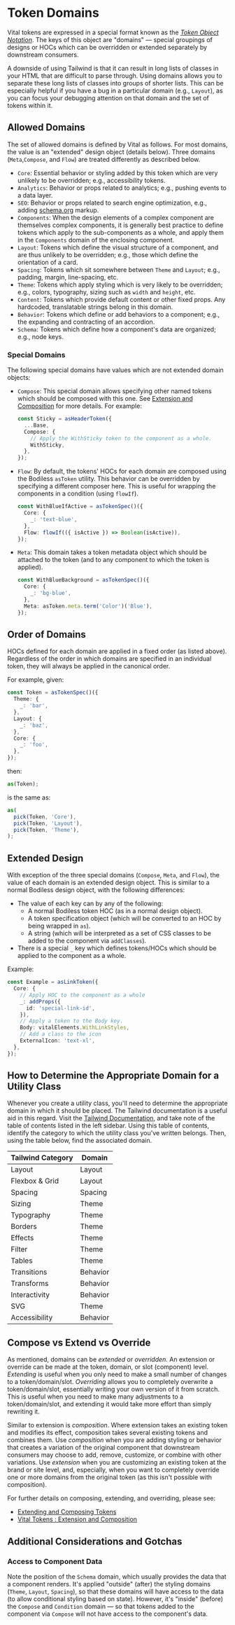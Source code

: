 # Token Domains

Vital tokens are expressed in a special format known as the [_Token Object
Notation_](./#token-object-notation). The keys of this object are "domains" — special groupings of
designs or HOCs which can be overridden or extended separately by downstream consumers.

A downside of using Tailwind is that it can result in long lists of classes in your HTML that are
difficult to parse through. Using domains allows you to separate these long lists of classes into
groups of shorter lists. This can be especially helpful if you have a bug in a particular domain
(e.g., `Layout`), as you can focus your debugging attention on that domain and the set of tokens
within it.

## Allowed Domains

The set of allowed domains is defined by Vital as follows. For most domains, the value is an
"extended" design object (details below). Three domains (`Meta`,`Compose`, and `Flow`) are treated
differently as described below.

- `Core`: Essential behavior or styling added by this token which are very unlikely to be
  overridden; e.g., accessibility tokens.
- `Analytics`: Behavior or props related to analytics; e.g., pushing events to a data layer.
- `SEO`: Behavior or props related to search engine optimization, e.g., adding
  [schema.org](https://schema.org/ ':target=_blank') markup.
- `Components`: When the design elements of a complex component are themselves complex components,
  it is generally best practice to define tokens which apply to the sub-components as a whole, and
  apply them in the `Components` domain of the enclosing component.
- `Layout`: Tokens which define the visual structure of a component, and are thus unlikely to be
  overridden; e.g., those which define the orientation of a card.
- `Spacing`: Tokens which sit somewhere between `Theme` and `Layout`; e.g., padding, margin,
  line-spacing, etc.
- `Theme`: Tokens which apply styling which is very likely to be overridden; e.g., colors,
  typography, sizing such as `width` and `height`, etc.
- `Content`: Tokens which provide default content or other fixed props. Any hardcoded, translatable
  strings belong in this domain.
- `Behavior`: Tokens which define or add behaviors to a component; e.g., the expanding and
  contracting of an accordion.
- `Schema`: Tokens which define how a component's data are organized; e.g., node keys.

### Special Domains

The following special domains have values which are not extended domain objects:

- `Compose`: This special domain allows specifying other named tokens which should be composed with
  this one. See [Extension and Composition](../Tokens/#extension-and-composition) for more
  details. For example:

  ```ts
  const Sticky = asHeaderToken({
    ...Base,
    Compose: {
      // Apply the WithSticky token to the component as a whole.
      WithSticky,
    },
  });
  ```

- `Flow`: By default, the tokens' HOCs for each domain are composed using the Bodiless `asToken`
  utility. This behavior can be overridden by specifying a different composer here. This is useful
  for wrapping the components in a condition (using `flowIf`).

  ```ts
  const WithBlueIfActive = asTokenSpec()({
    Core: {
      _: 'text-blue',
    },
    Flow: flowIf(({ isActive }) => Boolean(isActive)),
  });
  ```

- `Meta`: This domain takes a token metadata object which should be attached to the token (and to
  any component to which the token is applied).

  ```ts
  const WithBlueBackground = asTokenSpec()({
    Core: {
      _: 'bg-blue',
    },
    Meta: asToken.meta.term('Color')('Blue'),
  });
  ```

## Order of Domains

HOCs defined for each domain are applied in a fixed order (as listed above). Regardless of the order
in which domains are specified in an individual token, they will always be applied in the canonical
order.

For example, given:

```ts
const Token = asTokenSpec()({
  Theme: {
    _: 'bar',
  },
  Layout: {
    _: 'baz',
  },
  Core: {
    _: 'foo',
  },
});
```

then:

```ts
as(Token);
```

is the same as:

```ts
as(
  pick(Token, 'Core'),
  pick(Token, 'Layout'),
  pick(Token, 'Theme'),
);
```

## Extended Design

With exception of the three special domains (`Compose`, `Meta`, and `Flow`), the value of each
domain is an extended design object. This is similar to a normal Bodiless design object, with the
following differences:

- The value of each key can by any of the following:
  - A normal Bodiless token HOC (as in a normal design object).
  - A token specification object (which will be converted to an HOC by being wrapped in `as`).
  - A string (which will be interpreted as a set of CSS classes to be added to the component via
   `addClasses`).
- There is a special `_` key which defines tokens/HOCs which should be applied to the component as a
  whole.

Example:

```ts
const Example = asLinkToken({
  Core: {
    // Apply HOC to the component as a whole
    _: addProps({
      id: 'special-link-id',
    }),
    // Apply a token to the Body key.
    Body: vitalElements.WithLinkStyles,
    // Add a class to the icon
    ExternalIcon: 'text-xl',
  },
});
```

## How to Determine the Appropriate Domain for a Utility Class

Whenever you create a utility class, you'll need to determine the appropriate domain in which it
should be placed. The Tailwind documentation is a useful aid in this regard. Visit the [Tailwind
Documentation](https://tailwindcss.com/docs/installation ':target=_blank'), and take note of the
table of contents listed in the left sidebar. Using this table of contents, identify the category to
which the utility class you've written belongs. Then, using the table below, find the associated
domain.

| Tailwind Category | Domain   |
| ----------------- | -------- |
| Layout            | Layout   |
| Flexbox & Grid    | Layout   |
| Spacing           | Spacing  |
| Sizing            | Theme    |
| Typography        | Theme    |
| Borders           | Theme    |
| Effects           | Theme    |
| Filter            | Theme    |
| Tables            | Theme    |
| Transitions       | Behavior |
| Transforms        | Behavior |
| Interactivity     | Behavior |
| SVG               | Theme    |
| Accessibility     | Behavior |

## Compose vs Extend vs Override

As mentioned, domains can be _extended_ or _overridden_. An extension or override can be made at the
token, domain, or slot (component) level. _Extending_ is useful when you only need to make a small
number of changes to a token/domain/slot. _Overriding_ allows you to completely overwrite a
token/domain/slot, essentially writing your own version of it from scratch. This is useful when you
need to make many adjustments to a token/domain/slot, and extending it would take more effort than
simply rewriting it.

Similar to extension is _composition_. Where extension takes an existing token and modifies its
effect, composition takes several existing tokens and combines them. Use _composition_ when you are
adding styling or behavior that creates a variation of the original component that downstream
consumers may choose to add, remove, customize, or combine with other variations. Use _extension_
when you are customizing an existing token at the brand or site level, and, especially, when you
want to completely override one or more domains from the original token (as this isn't possible with
composition).

For further details on composing, extending, and overriding, please see:

- [Extending and Composing Tokens](../ExtendingAndComposingTokens)
- [Vital Tokens : Extension and Composition](./#extension-and-composition)

## Additional Considerations and Gotchas

### Access to Component Data

Note the position of the `Schema` domain, which usually provides the data that a component renders.
It's applied "outside" (after) the styling domains (`Theme`, `Layout`, `Spacing`), so that these
domains will have access to the data (to allow conditional styling based on state). However, it's
"inside" (before) the `Compose` and `Condition` domain — so that tokens added to the component via
`Compose` will not have access to the component's data.
